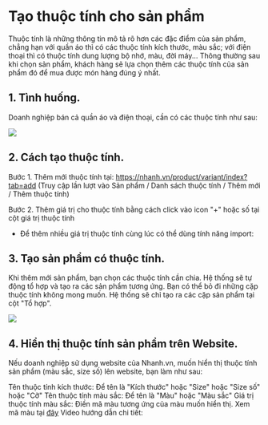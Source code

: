 # Tạo thuộc tính cho sản phẩm
Thuộc tính là những thông tin mô tả rõ hơn các đặc điểm của sản phẩm, chẳng hạn với quần áo thì có các thuộc tính kích thước, màu sắc; với điện thoại thì có thuộc tính dung lượng bộ nhớ, màu, đời máy... Thông thường sau khi chọn sản phẩm, khách hàng sẽ lựa chọn thêm các thuộc tính của sản phẩm đó để mua được món hàng đúng ý nhất.
## 1. Tình huống.
Doanh nghiệp bán cả quần áo và điện thoại, cần có các thuộc tính như sau:

![](https://raw.githubusercontent.com/nhanhapi/manual/master/docs/san-pham/img/sp-thuoctinh.png)
          
## 2. Cách tạo thuộc tính.
Bước 1. Thêm mới thuộc tính tại: https://nhanh.vn/product/variant/index?tab=add (Truy cập lần lượt vào Sản phẩm / Danh sách thuộc tính / Thêm mới / Thêm thuộc tính)

Bước 2. Thêm giá trị cho thuộc tính bằng cách click vào icon "+" hoặc số tại cột giá trị thuộc tính
- Để thêm nhiều giá trị thuộc tính cùng lúc có thể dùng tính năng import:
## 3. Tạo sản phẩm có thuộc tính.
Khi thêm mới sản phẩm, bạn chọn các thuộc tính cần chia. Hệ thống sẽ tự động tổ hợp và tạo ra các sản phẩm tương ứng.
Bạn có thể bỏ đi những cặp thuộc tính không mong muốn. Hệ thống sẽ chỉ tạo ra các cặp sản phẩm tại cột "Tổ hợp".

![](https://raw.githubusercontent.com/nhanhapi/manual/master/docs/san-pham/img/sp_taospcon.png)


## 4. Hiển thị thuộc tính sản phẩm trên Website.
Nếu doanh nghiệp sử dụng website của Nhanh.vn, muốn hiển thị thuộc tính sản phẩm (màu sắc, size số) lên website, bạn làm như sau:

Tên thuộc tính kích thước: Để tên là "Kích thước" hoặc "Size" hoặc "Size số" hoặc "Cỡ"
Tên thuộc tính màu sắc: Để tên là "Màu" hoặc "Màu sắc"
Giá trị thuộc tính màu sắc: Điền mã màu tương ứng của màu muốn hiển thị. Xem mã màu tại [đây](https://www.color-hex.com/)
Video hướng dẫn chi tiết:
